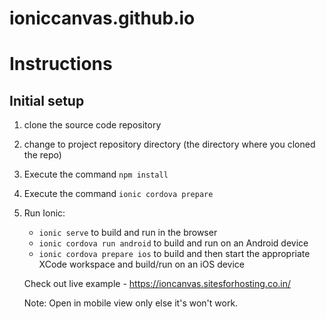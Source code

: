 # ioniccanvas.github.io
# Instructions

## Initial setup
1. clone the source code repository
2. change to project repository directory (the directory where you cloned the repo)   
3. Execute the command `npm install`   
4. Execute the command `ionic cordova prepare`   
7. Run Ionic:  
   - `ionic serve` to build and run in the browser     
   - `ionic cordova run android` to build and run on an Android device   
   - `ionic cordova prepare ios` to build and then start the appropriate XCode workspace and build/run on an iOS device 
   
   Check out live example - https://ioncanvas.sitesforhosting.co.in/
   
   Note: Open in mobile view only else it's won't work.
